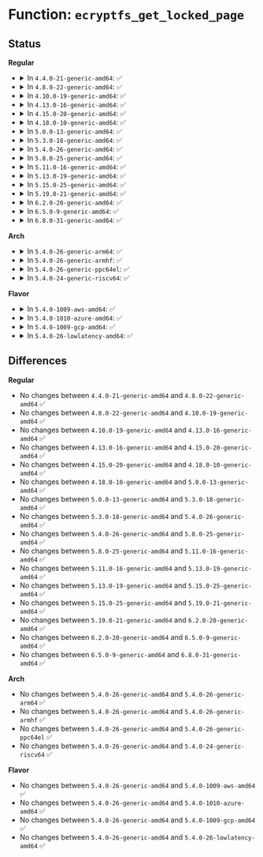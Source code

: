 # Function: <code>ecryptfs_get_locked_page</code>

## Status
<b>Regular</b>
<ul>
<li>
<details>
<summary>In <code>4.4.0-21-generic-amd64</code>: ✅</summary>

```c
struct page * ecryptfs_get_locked_page(struct inode * inode, loff_t index)
```

```json
{
  "name": "ecryptfs_get_locked_page",
  "collision_type": "Unique Global",
  "inline_type": "No",
  "funcs": [
    {
      "addr": 18446744071582008432,
      "name": "ecryptfs_get_locked_page",
      "external": true,
      "loc": "fs/ecryptfs/mmap.c:47",
      "file": "fs/ecryptfs/mmap.c",
      "inline": "seen, unknown",
      "caller_inline": [],
      "caller_func": [
        "fs/ecryptfs/read_write.c:ecryptfs_write"
      ]
    }
  ],
  "symbols": [
    {
      "addr": 18446744071582008432,
      "name": "ecryptfs_get_locked_page",
      "section": ".text",
      "bind": "STB_GLOBAL",
      "size": 72
    }
  ]
}
```
</details>
</li>
<li>
<details>
<summary>In <code>4.8.0-22-generic-amd64</code>: ✅</summary>

```c
struct page * ecryptfs_get_locked_page(struct inode * inode, loff_t index)
```

```json
{
  "name": "ecryptfs_get_locked_page",
  "collision_type": "Unique Global",
  "inline_type": "No",
  "funcs": [
    {
      "addr": 18446744071582221616,
      "name": "ecryptfs_get_locked_page",
      "external": true,
      "loc": "fs/ecryptfs/mmap.c:46",
      "file": "fs/ecryptfs/mmap.c",
      "inline": "seen, unknown",
      "caller_inline": [],
      "caller_func": [
        "fs/ecryptfs/read_write.c:ecryptfs_write"
      ]
    }
  ],
  "symbols": [
    {
      "addr": 18446744071582221616,
      "name": "ecryptfs_get_locked_page",
      "section": ".text",
      "bind": "STB_GLOBAL",
      "size": 83
    }
  ]
}
```
</details>
</li>
<li>
<details>
<summary>In <code>4.10.0-19-generic-amd64</code>: ✅</summary>

```c
struct page * ecryptfs_get_locked_page(struct inode * inode, loff_t index)
```

```json
{
  "name": "ecryptfs_get_locked_page",
  "collision_type": "Unique Global",
  "inline_type": "No",
  "funcs": [
    {
      "addr": 18446744071582311152,
      "name": "ecryptfs_get_locked_page",
      "external": true,
      "loc": "fs/ecryptfs/mmap.c:47",
      "file": "fs/ecryptfs/mmap.c",
      "inline": "seen, unknown",
      "caller_inline": [],
      "caller_func": [
        "fs/ecryptfs/read_write.c:ecryptfs_write"
      ]
    }
  ],
  "symbols": [
    {
      "addr": 18446744071582311152,
      "name": "ecryptfs_get_locked_page",
      "section": ".text",
      "bind": "STB_GLOBAL",
      "size": 83
    }
  ]
}
```
</details>
</li>
<li>
<details>
<summary>In <code>4.13.0-16-generic-amd64</code>: ✅</summary>

```c
struct page * ecryptfs_get_locked_page(struct inode * inode, loff_t index)
```

```json
{
  "name": "ecryptfs_get_locked_page",
  "collision_type": "Unique Global",
  "inline_type": "No",
  "funcs": [
    {
      "addr": 18446744071582396016,
      "name": "ecryptfs_get_locked_page",
      "external": true,
      "loc": "fs/ecryptfs/mmap.c:47",
      "file": "fs/ecryptfs/mmap.c",
      "inline": "seen, unknown",
      "caller_inline": [],
      "caller_func": [
        "fs/ecryptfs/read_write.c:ecryptfs_write"
      ]
    }
  ],
  "symbols": [
    {
      "addr": 18446744071582396016,
      "name": "ecryptfs_get_locked_page",
      "section": ".text",
      "bind": "STB_GLOBAL",
      "size": 83
    }
  ]
}
```
</details>
</li>
<li>
<details>
<summary>In <code>4.15.0-20-generic-amd64</code>: ✅</summary>

```c
struct page * ecryptfs_get_locked_page(struct inode * inode, loff_t index)
```

```json
{
  "name": "ecryptfs_get_locked_page",
  "collision_type": "Unique Global",
  "inline_type": "No",
  "funcs": [
    {
      "addr": 18446744071582546704,
      "name": "ecryptfs_get_locked_page",
      "external": true,
      "loc": "fs/ecryptfs/mmap.c:47",
      "file": "fs/ecryptfs/mmap.c",
      "inline": "seen, unknown",
      "caller_inline": [],
      "caller_func": [
        "fs/ecryptfs/read_write.c:ecryptfs_write"
      ]
    }
  ],
  "symbols": [
    {
      "addr": 18446744071582546704,
      "name": "ecryptfs_get_locked_page",
      "section": ".text",
      "bind": "STB_GLOBAL",
      "size": 83
    }
  ]
}
```
</details>
</li>
<li>
<details>
<summary>In <code>4.18.0-10-generic-amd64</code>: ✅</summary>

```c
struct page * ecryptfs_get_locked_page(struct inode * inode, loff_t index)
```

```json
{
  "name": "ecryptfs_get_locked_page",
  "collision_type": "Unique Global",
  "inline_type": "No",
  "funcs": [
    {
      "addr": 18446744071582738384,
      "name": "ecryptfs_get_locked_page",
      "external": true,
      "loc": "fs/ecryptfs/mmap.c:47",
      "file": "fs/ecryptfs/mmap.c",
      "inline": "seen, unknown",
      "caller_inline": [],
      "caller_func": [
        "fs/ecryptfs/read_write.c:ecryptfs_write"
      ]
    }
  ],
  "symbols": [
    {
      "addr": 18446744071582738384,
      "name": "ecryptfs_get_locked_page",
      "section": ".text",
      "bind": "STB_GLOBAL",
      "size": 88
    }
  ]
}
```
</details>
</li>
<li>
<details>
<summary>In <code>5.0.0-13-generic-amd64</code>: ✅</summary>

```c
struct page * ecryptfs_get_locked_page(struct inode * inode, loff_t index)
```

```json
{
  "name": "ecryptfs_get_locked_page",
  "collision_type": "Unique Global",
  "inline_type": "No",
  "funcs": [
    {
      "addr": 18446744071582842144,
      "name": "ecryptfs_get_locked_page",
      "external": true,
      "loc": "fs/ecryptfs/mmap.c:47",
      "file": "fs/ecryptfs/mmap.c",
      "inline": "seen, unknown",
      "caller_inline": [],
      "caller_func": [
        "fs/ecryptfs/read_write.c:ecryptfs_write"
      ]
    }
  ],
  "symbols": [
    {
      "addr": 18446744071582842144,
      "name": "ecryptfs_get_locked_page",
      "section": ".text",
      "bind": "STB_GLOBAL",
      "size": 88
    }
  ]
}
```
</details>
</li>
<li>
<details>
<summary>In <code>5.3.0-18-generic-amd64</code>: ✅</summary>

```c
struct page * ecryptfs_get_locked_page(struct inode * inode, loff_t index)
```

```json
{
  "name": "ecryptfs_get_locked_page",
  "collision_type": "Unique Global",
  "inline_type": "No",
  "funcs": [
    {
      "addr": 18446744071583017232,
      "name": "ecryptfs_get_locked_page",
      "external": true,
      "loc": "fs/ecryptfs/mmap.c:33",
      "file": "fs/ecryptfs/mmap.c",
      "inline": "seen, unknown",
      "caller_inline": [],
      "caller_func": [
        "fs/ecryptfs/read_write.c:ecryptfs_write"
      ]
    }
  ],
  "symbols": [
    {
      "addr": 18446744071583017232,
      "name": "ecryptfs_get_locked_page",
      "section": ".text",
      "bind": "STB_GLOBAL",
      "size": 81
    }
  ]
}
```
</details>
</li>
<li>
<details>
<summary>In <code>5.4.0-26-generic-amd64</code>: ✅</summary>

```c
struct page * ecryptfs_get_locked_page(struct inode * inode, loff_t index)
```

```json
{
  "name": "ecryptfs_get_locked_page",
  "collision_type": "Unique Global",
  "inline_type": "No",
  "funcs": [
    {
      "addr": 18446744071583123424,
      "name": "ecryptfs_get_locked_page",
      "external": true,
      "loc": "fs/ecryptfs/mmap.c:33",
      "file": "fs/ecryptfs/mmap.c",
      "inline": "seen, unknown",
      "caller_inline": [],
      "caller_func": [
        "fs/ecryptfs/read_write.c:ecryptfs_write"
      ]
    }
  ],
  "symbols": [
    {
      "addr": 18446744071583123424,
      "name": "ecryptfs_get_locked_page",
      "section": ".text",
      "bind": "STB_GLOBAL",
      "size": 81
    }
  ]
}
```
</details>
</li>
<li>
<details>
<summary>In <code>5.8.0-25-generic-amd64</code>: ✅</summary>

```c
struct page * ecryptfs_get_locked_page(struct inode * inode, loff_t index)
```

```json
{
  "name": "ecryptfs_get_locked_page",
  "collision_type": "Unique Global",
  "inline_type": "No",
  "funcs": [
    {
      "addr": 18446744071583443728,
      "name": "ecryptfs_get_locked_page",
      "external": true,
      "loc": "fs/ecryptfs/mmap.c:33",
      "file": "fs/ecryptfs/mmap.c",
      "inline": "seen, unknown",
      "caller_inline": [],
      "caller_func": [
        "fs/ecryptfs/read_write.c:ecryptfs_write"
      ]
    }
  ],
  "symbols": [
    {
      "addr": 18446744071583443728,
      "name": "ecryptfs_get_locked_page",
      "section": ".text",
      "bind": "STB_GLOBAL",
      "size": 90
    }
  ]
}
```
</details>
</li>
<li>
<details>
<summary>In <code>5.11.0-16-generic-amd64</code>: ✅</summary>

```c
struct page * ecryptfs_get_locked_page(struct inode * inode, loff_t index)
```

```json
{
  "name": "ecryptfs_get_locked_page",
  "collision_type": "Unique Global",
  "inline_type": "No",
  "funcs": [
    {
      "addr": 18446744071583557136,
      "name": "ecryptfs_get_locked_page",
      "external": true,
      "loc": "fs/ecryptfs/mmap.c:33",
      "file": "fs/ecryptfs/mmap.c",
      "inline": "seen, unknown",
      "caller_inline": [],
      "caller_func": [
        "fs/ecryptfs/read_write.c:ecryptfs_write"
      ]
    }
  ],
  "symbols": [
    {
      "addr": 18446744071583557136,
      "name": "ecryptfs_get_locked_page",
      "section": ".text",
      "bind": "STB_GLOBAL",
      "size": 90
    }
  ]
}
```
</details>
</li>
<li>
<details>
<summary>In <code>5.13.0-19-generic-amd64</code>: ✅</summary>

```c
struct page * ecryptfs_get_locked_page(struct inode * inode, loff_t index)
```

```json
{
  "name": "ecryptfs_get_locked_page",
  "collision_type": "Unique Global",
  "inline_type": "No",
  "funcs": [
    {
      "addr": 18446744071583580384,
      "name": "ecryptfs_get_locked_page",
      "external": true,
      "loc": "fs/ecryptfs/mmap.c:33",
      "file": "fs/ecryptfs/mmap.c",
      "inline": "seen, unknown",
      "caller_inline": [],
      "caller_func": [
        "fs/ecryptfs/read_write.c:ecryptfs_write"
      ]
    }
  ],
  "symbols": [
    {
      "addr": 18446744071583580384,
      "name": "ecryptfs_get_locked_page",
      "section": ".text",
      "bind": "STB_GLOBAL",
      "size": 90
    }
  ]
}
```
</details>
</li>
<li>
<details>
<summary>In <code>5.15.0-25-generic-amd64</code>: ✅</summary>

```c
struct page * ecryptfs_get_locked_page(struct inode * inode, loff_t index)
```

```json
{
  "name": "ecryptfs_get_locked_page",
  "collision_type": "Unique Global",
  "inline_type": "No",
  "funcs": [
    {
      "addr": 18446744071583938400,
      "name": "ecryptfs_get_locked_page",
      "external": true,
      "loc": "fs/ecryptfs/mmap.c:33",
      "file": "fs/ecryptfs/mmap.c",
      "inline": "seen, unknown",
      "caller_inline": [],
      "caller_func": [
        "fs/ecryptfs/read_write.c:ecryptfs_write"
      ]
    }
  ],
  "symbols": [
    {
      "addr": 18446744071583938400,
      "name": "ecryptfs_get_locked_page",
      "section": ".text",
      "bind": "STB_GLOBAL",
      "size": 90
    }
  ]
}
```
</details>
</li>
<li>
<details>
<summary>In <code>5.19.0-21-generic-amd64</code>: ✅</summary>

```c
struct page * ecryptfs_get_locked_page(struct inode * inode, loff_t index)
```

```json
{
  "name": "ecryptfs_get_locked_page",
  "collision_type": "Unique Global",
  "inline_type": "No",
  "funcs": [
    {
      "addr": 18446744071584518912,
      "name": "ecryptfs_get_locked_page",
      "external": true,
      "loc": "fs/ecryptfs/mmap.c:33",
      "file": "fs/ecryptfs/mmap.c",
      "inline": "seen, unknown",
      "caller_inline": [],
      "caller_func": [
        "fs/ecryptfs/read_write.c:ecryptfs_write"
      ]
    }
  ],
  "symbols": [
    {
      "addr": 18446744071584518912,
      "name": "ecryptfs_get_locked_page",
      "section": ".text",
      "bind": "STB_GLOBAL",
      "size": 131
    }
  ]
}
```
</details>
</li>
<li>
<details>
<summary>In <code>6.2.0-20-generic-amd64</code>: ✅</summary>

```c
struct page * ecryptfs_get_locked_page(struct inode * inode, loff_t index)
```

```json
{
  "name": "ecryptfs_get_locked_page",
  "collision_type": "Unique Global",
  "inline_type": "No",
  "funcs": [
    {
      "addr": 18446744071585189520,
      "name": "ecryptfs_get_locked_page",
      "external": true,
      "loc": "fs/ecryptfs/mmap.c:33",
      "file": "fs/ecryptfs/mmap.c",
      "inline": "seen, unknown",
      "caller_inline": [],
      "caller_func": [
        "fs/ecryptfs/read_write.c:ecryptfs_write"
      ]
    }
  ],
  "symbols": [
    {
      "addr": 18446744071585189520,
      "name": "ecryptfs_get_locked_page",
      "section": ".text",
      "bind": "STB_GLOBAL",
      "size": 131
    }
  ]
}
```
</details>
</li>
<li>
<details>
<summary>In <code>6.5.0-9-generic-amd64</code>: ✅</summary>

```c
struct page * ecryptfs_get_locked_page(struct inode * inode, loff_t index)
```

```json
{
  "name": "ecryptfs_get_locked_page",
  "collision_type": "Unique Global",
  "inline_type": "No",
  "funcs": [
    {
      "addr": 18446744071585418560,
      "name": "ecryptfs_get_locked_page",
      "external": true,
      "loc": "fs/ecryptfs/mmap.c:33",
      "file": "fs/ecryptfs/mmap.c",
      "inline": "seen, unknown",
      "caller_inline": [],
      "caller_func": [
        "fs/ecryptfs/read_write.c:ecryptfs_write"
      ]
    }
  ],
  "symbols": [
    {
      "addr": 18446744071585418560,
      "name": "ecryptfs_get_locked_page",
      "section": ".text",
      "bind": "STB_GLOBAL",
      "size": 131
    }
  ]
}
```
</details>
</li>
<li>
<details>
<summary>In <code>6.8.0-31-generic-amd64</code>: ✅</summary>

```c
struct page * ecryptfs_get_locked_page(struct inode * inode, loff_t index)
```

```json
{
  "name": "ecryptfs_get_locked_page",
  "collision_type": "Unique Global",
  "inline_type": "No",
  "funcs": [
    {
      "addr": 18446744071585653344,
      "name": "ecryptfs_get_locked_page",
      "external": true,
      "loc": "fs/ecryptfs/mmap.c:33",
      "file": "fs/ecryptfs/mmap.c",
      "inline": "seen, unknown",
      "caller_inline": [],
      "caller_func": [
        "fs/ecryptfs/read_write.c:ecryptfs_write"
      ]
    }
  ],
  "symbols": [
    {
      "addr": 18446744071585653344,
      "name": "ecryptfs_get_locked_page",
      "section": ".text",
      "bind": "STB_GLOBAL",
      "size": 128
    }
  ]
}
```
</details>
</li>
</ul>
<b>Arch</b>
<ul>
<li>
<details>
<summary>In <code>5.4.0-26-generic-arm64</code>: ✅</summary>

```c
struct page * ecryptfs_get_locked_page(struct inode * inode, loff_t index)
```

```json
{
  "name": "ecryptfs_get_locked_page",
  "collision_type": "Unique Global",
  "inline_type": "No",
  "funcs": [
    {
      "addr": 18446603336494833344,
      "name": "ecryptfs_get_locked_page",
      "external": true,
      "loc": "fs/ecryptfs/mmap.c:33",
      "file": "fs/ecryptfs/mmap.c",
      "inline": "seen, unknown",
      "caller_inline": [],
      "caller_func": [
        "fs/ecryptfs/read_write.c:ecryptfs_write"
      ]
    }
  ],
  "symbols": [
    {
      "addr": 18446603336494833344,
      "name": "ecryptfs_get_locked_page",
      "section": ".text",
      "bind": "STB_GLOBAL",
      "size": 192
    }
  ]
}
```
</details>
</li>
<li>
<details>
<summary>In <code>5.4.0-26-generic-armhf</code>: ✅</summary>

```c
struct page * ecryptfs_get_locked_page(struct inode * inode, loff_t index)
```

```json
{
  "name": "ecryptfs_get_locked_page",
  "collision_type": "Unique Global",
  "inline_type": "No",
  "funcs": [
    {
      "addr": 3228251960,
      "name": "ecryptfs_get_locked_page",
      "external": true,
      "loc": "fs/ecryptfs/mmap.c:33",
      "file": "fs/ecryptfs/mmap.c",
      "inline": "seen, unknown",
      "caller_inline": [],
      "caller_func": [
        "fs/ecryptfs/read_write.c:ecryptfs_write",
        "fs/ecryptfs/read_write.c:ecryptfs_write"
      ]
    }
  ],
  "symbols": [
    {
      "addr": 3228251960,
      "name": "ecryptfs_get_locked_page",
      "section": ".text",
      "bind": "STB_GLOBAL",
      "size": 196
    }
  ]
}
```
</details>
</li>
<li>
<details>
<summary>In <code>5.4.0-26-generic-ppc64el</code>: ✅</summary>

```c
struct page * ecryptfs_get_locked_page(struct inode * inode, loff_t index)
```

```json
{
  "name": "ecryptfs_get_locked_page",
  "collision_type": "Unique Global",
  "inline_type": "No",
  "funcs": [
    {
      "addr": 13835058055288679616,
      "name": "ecryptfs_get_locked_page",
      "external": true,
      "loc": "fs/ecryptfs/mmap.c:33",
      "file": "fs/ecryptfs/mmap.c",
      "inline": "seen, unknown",
      "caller_inline": [],
      "caller_func": [
        "fs/ecryptfs/read_write.c:ecryptfs_write"
      ]
    }
  ],
  "symbols": [
    {
      "addr": 13835058055288679616,
      "name": "ecryptfs_get_locked_page",
      "section": ".text",
      "bind": "STB_GLOBAL",
      "size": 216
    }
  ]
}
```
</details>
</li>
<li>
<details>
<summary>In <code>5.4.0-24-generic-riscv64</code>: ✅</summary>

```c
struct page * ecryptfs_get_locked_page(struct inode * inode, loff_t index)
```

```json
{
  "name": "ecryptfs_get_locked_page",
  "collision_type": "Unique Global",
  "inline_type": "No",
  "funcs": [
    {
      "addr": 18446743936274156766,
      "name": "ecryptfs_get_locked_page",
      "external": true,
      "loc": "fs/ecryptfs/mmap.c:33",
      "file": "fs/ecryptfs/mmap.c",
      "inline": "seen, unknown",
      "caller_inline": [],
      "caller_func": [
        "fs/ecryptfs/read_write.c:ecryptfs_write"
      ]
    }
  ],
  "symbols": [
    {
      "addr": 18446743936274156766,
      "name": "ecryptfs_get_locked_page",
      "section": ".text",
      "bind": "STB_GLOBAL",
      "size": 112
    }
  ]
}
```
</details>
</li>
</ul>
<b>Flavor</b>
<ul>
<li>
<details>
<summary>In <code>5.4.0-1009-aws-amd64</code>: ✅</summary>

```c
struct page * ecryptfs_get_locked_page(struct inode * inode, loff_t index)
```

```json
{
  "name": "ecryptfs_get_locked_page",
  "collision_type": "Unique Global",
  "inline_type": "No",
  "funcs": [
    {
      "addr": 18446744071583092160,
      "name": "ecryptfs_get_locked_page",
      "external": true,
      "loc": "fs/ecryptfs/mmap.c:33",
      "file": "fs/ecryptfs/mmap.c",
      "inline": "seen, unknown",
      "caller_inline": [],
      "caller_func": [
        "fs/ecryptfs/read_write.c:ecryptfs_write"
      ]
    }
  ],
  "symbols": [
    {
      "addr": 18446744071583092160,
      "name": "ecryptfs_get_locked_page",
      "section": ".text",
      "bind": "STB_GLOBAL",
      "size": 81
    }
  ]
}
```
</details>
</li>
<li>
<details>
<summary>In <code>5.4.0-1010-azure-amd64</code>: ✅</summary>

```c
struct page * ecryptfs_get_locked_page(struct inode * inode, loff_t index)
```

```json
{
  "name": "ecryptfs_get_locked_page",
  "collision_type": "Unique Global",
  "inline_type": "No",
  "funcs": [
    {
      "addr": 18446744071583029312,
      "name": "ecryptfs_get_locked_page",
      "external": true,
      "loc": "fs/ecryptfs/mmap.c:33",
      "file": "fs/ecryptfs/mmap.c",
      "inline": "seen, unknown",
      "caller_inline": [],
      "caller_func": [
        "fs/ecryptfs/read_write.c:ecryptfs_write"
      ]
    }
  ],
  "symbols": [
    {
      "addr": 18446744071583029312,
      "name": "ecryptfs_get_locked_page",
      "section": ".text",
      "bind": "STB_GLOBAL",
      "size": 81
    }
  ]
}
```
</details>
</li>
<li>
<details>
<summary>In <code>5.4.0-1009-gcp-amd64</code>: ✅</summary>

```c
struct page * ecryptfs_get_locked_page(struct inode * inode, loff_t index)
```

```json
{
  "name": "ecryptfs_get_locked_page",
  "collision_type": "Unique Global",
  "inline_type": "No",
  "funcs": [
    {
      "addr": 18446744071583080768,
      "name": "ecryptfs_get_locked_page",
      "external": true,
      "loc": "fs/ecryptfs/mmap.c:33",
      "file": "fs/ecryptfs/mmap.c",
      "inline": "seen, unknown",
      "caller_inline": [],
      "caller_func": [
        "fs/ecryptfs/read_write.c:ecryptfs_write"
      ]
    }
  ],
  "symbols": [
    {
      "addr": 18446744071583080768,
      "name": "ecryptfs_get_locked_page",
      "section": ".text",
      "bind": "STB_GLOBAL",
      "size": 81
    }
  ]
}
```
</details>
</li>
<li>
<details>
<summary>In <code>5.4.0-26-lowlatency-amd64</code>: ✅</summary>

```c
struct page * ecryptfs_get_locked_page(struct inode * inode, loff_t index)
```

```json
{
  "name": "ecryptfs_get_locked_page",
  "collision_type": "Unique Global",
  "inline_type": "No",
  "funcs": [
    {
      "addr": 18446744071583170112,
      "name": "ecryptfs_get_locked_page",
      "external": true,
      "loc": "fs/ecryptfs/mmap.c:33",
      "file": "fs/ecryptfs/mmap.c",
      "inline": "seen, unknown",
      "caller_inline": [],
      "caller_func": [
        "fs/ecryptfs/read_write.c:ecryptfs_write"
      ]
    }
  ],
  "symbols": [
    {
      "addr": 18446744071583170112,
      "name": "ecryptfs_get_locked_page",
      "section": ".text",
      "bind": "STB_GLOBAL",
      "size": 77
    }
  ]
}
```
</details>
</li>
</ul>

## Differences
<b>Regular</b>
<ul>
<li>
No changes between <code>4.4.0-21-generic-amd64</code> and <code>4.8.0-22-generic-amd64</code> ✅
</li>
<li>
No changes between <code>4.8.0-22-generic-amd64</code> and <code>4.10.0-19-generic-amd64</code> ✅
</li>
<li>
No changes between <code>4.10.0-19-generic-amd64</code> and <code>4.13.0-16-generic-amd64</code> ✅
</li>
<li>
No changes between <code>4.13.0-16-generic-amd64</code> and <code>4.15.0-20-generic-amd64</code> ✅
</li>
<li>
No changes between <code>4.15.0-20-generic-amd64</code> and <code>4.18.0-10-generic-amd64</code> ✅
</li>
<li>
No changes between <code>4.18.0-10-generic-amd64</code> and <code>5.0.0-13-generic-amd64</code> ✅
</li>
<li>
No changes between <code>5.0.0-13-generic-amd64</code> and <code>5.3.0-18-generic-amd64</code> ✅
</li>
<li>
No changes between <code>5.3.0-18-generic-amd64</code> and <code>5.4.0-26-generic-amd64</code> ✅
</li>
<li>
No changes between <code>5.4.0-26-generic-amd64</code> and <code>5.8.0-25-generic-amd64</code> ✅
</li>
<li>
No changes between <code>5.8.0-25-generic-amd64</code> and <code>5.11.0-16-generic-amd64</code> ✅
</li>
<li>
No changes between <code>5.11.0-16-generic-amd64</code> and <code>5.13.0-19-generic-amd64</code> ✅
</li>
<li>
No changes between <code>5.13.0-19-generic-amd64</code> and <code>5.15.0-25-generic-amd64</code> ✅
</li>
<li>
No changes between <code>5.15.0-25-generic-amd64</code> and <code>5.19.0-21-generic-amd64</code> ✅
</li>
<li>
No changes between <code>5.19.0-21-generic-amd64</code> and <code>6.2.0-20-generic-amd64</code> ✅
</li>
<li>
No changes between <code>6.2.0-20-generic-amd64</code> and <code>6.5.0-9-generic-amd64</code> ✅
</li>
<li>
No changes between <code>6.5.0-9-generic-amd64</code> and <code>6.8.0-31-generic-amd64</code> ✅
</li>
</ul>
<b>Arch</b>
<ul>
<li>
No changes between <code>5.4.0-26-generic-amd64</code> and <code>5.4.0-26-generic-arm64</code> ✅
</li>
<li>
No changes between <code>5.4.0-26-generic-amd64</code> and <code>5.4.0-26-generic-armhf</code> ✅
</li>
<li>
No changes between <code>5.4.0-26-generic-amd64</code> and <code>5.4.0-26-generic-ppc64el</code> ✅
</li>
<li>
No changes between <code>5.4.0-26-generic-amd64</code> and <code>5.4.0-24-generic-riscv64</code> ✅
</li>
</ul>
<b>Flavor</b>
<ul>
<li>
No changes between <code>5.4.0-26-generic-amd64</code> and <code>5.4.0-1009-aws-amd64</code> ✅
</li>
<li>
No changes between <code>5.4.0-26-generic-amd64</code> and <code>5.4.0-1010-azure-amd64</code> ✅
</li>
<li>
No changes between <code>5.4.0-26-generic-amd64</code> and <code>5.4.0-1009-gcp-amd64</code> ✅
</li>
<li>
No changes between <code>5.4.0-26-generic-amd64</code> and <code>5.4.0-26-lowlatency-amd64</code> ✅
</li>
</ul>

